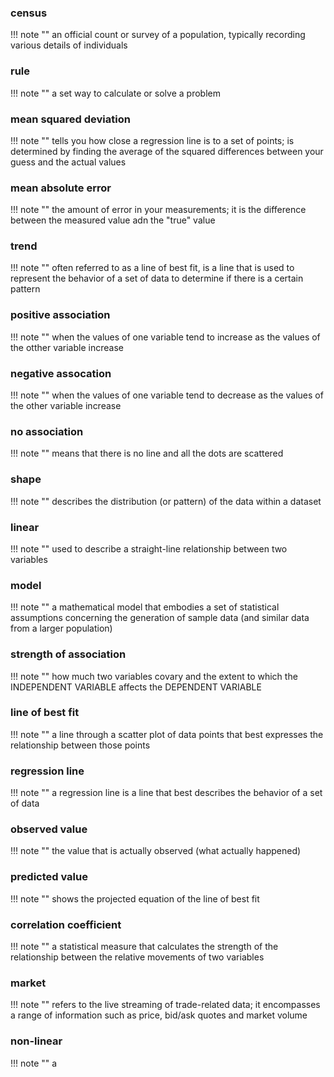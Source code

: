 ### census

!!! note ""
    an official count or survey of a population, typically recording various details of individuals

### rule

!!! note ""
    a set way to calculate or solve a problem

### mean squared deviation

!!! note ""
    tells you how close a regression line is to a set of points; is determined by finding the average of the squared differences between your guess and the actual values

### mean absolute error

!!! note ""
    the amount of error in your measurements; it is the difference between the measured value adn the "true" value

### trend

!!! note ""
    often referred to as a line of best fit, is a line that is used to represent the behavior of a set of data to determine if there is a certain pattern

### positive association

!!! note ""
    when the values of one variable tend to increase as the values of the otther variable increase

### negative assocation

!!! note ""
    when the values of one variable tend to decrease as the values of the other variable increase

### no association

!!! note ""
    means that there is no line and all the dots are scattered

### shape

!!! note ""
    describes the distribution (or pattern) of the data within a dataset

### linear

!!! note ""
    used to describe a straight-line relationship between two variables

### model

!!! note ""
    a mathematical model that embodies a set of statistical assumptions concerning the generation of sample data (and similar data from a larger population)

### strength of association

!!! note ""
    how much two variables covary and the extent to which the INDEPENDENT VARIABLE affects the DEPENDENT VARIABLE

### line of best fit

!!! note ""
    a line through a scatter plot of data points that best expresses the relationship between those points

### regression line

!!! note ""
    a regression line is a line that best describes the behavior of a set of data

### observed value

!!! note ""
    the value that is actually observed (what actually happened)

### predicted value

!!! note ""
    shows the projected equation of the line of best fit

### correlation coefficient

!!! note ""
    a statistical measure that calculates the strength of the relationship between the relative movements of two variables

### market

!!! note ""
    refers to the live streaming of trade-related data; it encompasses a range of information such as price, bid/ask quotes and market volume

### non-linear

!!! note ""
    a 
